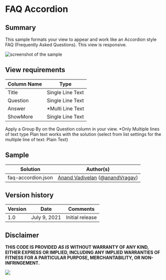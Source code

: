 # FAQ Accordion

## Summary
This sample formats your view to appear and work like an Accordion style FAQ (Frequently Asked Questions). This view is responsive.

![screenshot of the sample](./assets/screenshot.png)

## View requirements

Column Name   |Type
--------------|--------------
Title         | Single Line Text
Question      | Single Line Text
Answer     | *Multi Line Text
ShowMore     | Single Line Text

Apply a Group By on the Question column in your view.
*Only Multiple lines of text type Plan text works with the solution (select from list settings for the multiple line of text: Plain Text)
## Sample

Solution|Author(s)
--------|---------
faq-accordion.json | [Anand Vadivelan](https://github.com/anandragav) ([@anandVragav](https://twitter.com/anandVragav))

## Version history

Version |Date              |Comments
--------|------------------|--------------------------------
1.0     |July 9, 2021  |Initial release


## Disclaimer
**THIS CODE IS PROVIDED *AS IS* WITHOUT WARRANTY OF ANY KIND, EITHER EXPRESS OR IMPLIED, INCLUDING ANY IMPLIED WARRANTIES OF FITNESS FOR A PARTICULAR PURPOSE, MERCHANTABILITY, OR NON-INFRINGEMENT.**

<img src="https://pnptelemetry.azurewebsites.net/list-formatting/view-samples/faq-accordion" />
